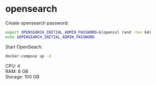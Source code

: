 # opensearch

Create opensearch password:
```bash
export OPENSEARCH_INITIAL_ADMIN_PASSWORD=$(openssl rand -hex 64)
echo $OPENSEARCH_INITIAL_ADMIN_PASSWORD
```

Start OpenSeach:
```bash
docker-compose up -d
```

CPU: 4 \
RAM: 8 GB \
Storage: 100 GB
